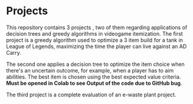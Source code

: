 # Projects
This repository contains 3 projects , two of them regarding applications of decision trees and greedy algorithms in videogame itemization.
The first project is a greedy algorithm used to optimize a 3 item build for a tank in League of Legends, maximizing the time
the player can live against an AD Carry.

The second one applies a decision tree to optimize the item choice when there's an uncertain outcome, for example, when a player has
to aim abilities. The best item is chosen using the best expected value criteria. **Must be opened in Colab to see Output of the code due to GitHub bug**.

The third project is a complete evaluation of an e-waste plant project.
